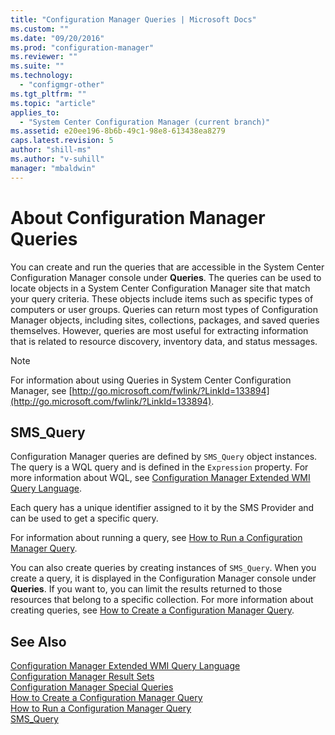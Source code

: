```yaml
---
title: "Configuration Manager Queries | Microsoft Docs"
ms.custom: ""
ms.date: "09/20/2016"
ms.prod: "configuration-manager"
ms.reviewer: ""
ms.suite: ""
ms.technology:
  - "configmgr-other"
ms.tgt_pltfrm: ""
ms.topic: "article"
applies_to:
  - "System Center Configuration Manager (current branch)"
ms.assetid: e20ee196-8b6b-49c1-98e8-613438ea8279
caps.latest.revision: 5
author: "shill-ms"
ms.author: "v-suhill"
manager: "mbaldwin"
---
```

# About Configuration Manager Queries
You can create and run the queries that are accessible in the System Center Configuration Manager console under **Queries**. The queries can be used to locate objects in a System Center Configuration Manager site that match your query criteria. These objects include items such as specific types of computers or user groups. Queries can return most types of Configuration Manager objects, including sites, collections, packages, and saved queries themselves. However, queries are most useful for extracting information that is related to resource discovery, inventory data, and status messages.  

> [!NOTE]
>  For information about using Queries in System Center Configuration Manager, see [http://go.microsoft.com/fwlink/?LinkId=133894](http://go.microsoft.com/fwlink/?LinkId=133894).  

## SMS_Query  
 Configuration Manager queries are defined by `SMS_Query` object instances. The query is a WQL query and is defined in the `Expression` property. For more information about WQL, see [Configuration Manager Extended WMI Query Language](../../../develop/core/understand/extended-wmi-query-language.md).  

 Each query has a unique identifier assigned to it by the SMS Provider and can be used to get a specific query.  

 For information about running a query, see [How to Run a Configuration Manager Query](../../../develop/core/understand/how-to-run-a-query.md).  

 You can also create queries by creating instances of `SMS_Query`. When you create a query, it is displayed in the Configuration Manager console under **Queries**. If you want to, you can limit the results returned to those resources that belong to a specific collection. For more information about creating queries, see [How to Create a Configuration Manager Query](../../../develop/core/understand/how-to-create-a-configuration-manager-query.md).  

## See Also  
 [Configuration Manager Extended WMI Query Language](../../../develop/core/understand/extended-wmi-query-language.md)   
 [Configuration Manager Result Sets](../../../develop/core/understand/result-sets.md)   
 [Configuration Manager Special Queries](../../../develop/core/understand/special-queries.md)   
 [How to Create a Configuration Manager Query](../../../develop/core/understand/how-to-create-a-configuration-manager-query.md)   
 [How to Run a Configuration Manager Query](../../../develop/core/understand/how-to-run-a-query.md)   
 [SMS_Query](../../../develop/reference/core/clients/manage/sms_query-server-wmi-class.md)

